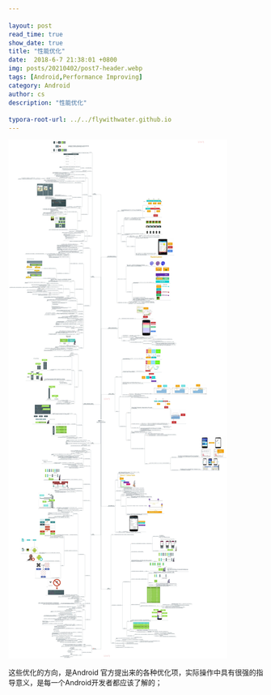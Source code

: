 ```yaml
---

layout: post
read_time: true
show_date: true
title: "性能优化"
date:  2018-6-7 21:38:01 +0800
img: posts/20210402/post7-header.webp
tags: [Android,Performance Improving]
category: Android
author: cs
description: "性能优化"

typora-root-url: ../../flywithwater.github.io
---
```


![性能优化](/assets/img/posts/Android/性能优化.jpg)



这些优化的方向，是Android 官方提出来的各种优化项，实际操作中具有很强的指导意义，是每一个Android开发者都应该了解的；